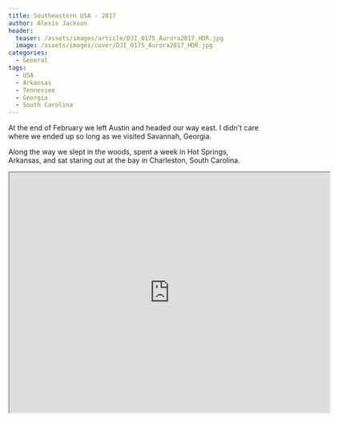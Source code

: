 ```yaml
---
title: Southeastern USA - 2017
author: Alexis Jackson
header:
  teaser: /assets/images/article/DJI_0175_Aurora2017_HDR.jpg
  image: /assets/images/cover/DJI_0175_Aurora2017_HDR.jpg
categories:
  - General
tags:
  - USA
  - Arkansas
  - Tennessee
  - Georgia
  - South Carolina
---
```


At the end of February we left Austin and headed our way east. I didn't care where we ended up so long as we visited Savannah, Georgia. 

Along the way we slept in the woods, spent a week in Hot Springs, Arkansas, and sat staring out at the bay in Charleston, South Carolina.


<div style="display: block; margin: auto;">
  <iframe src="https://www.google.com/maps/d/u/0/embed?mid=1Pm5te3AVQ1qkql9sKh2pnKdXBEU" width="640" height="480"></iframe>
</div>
